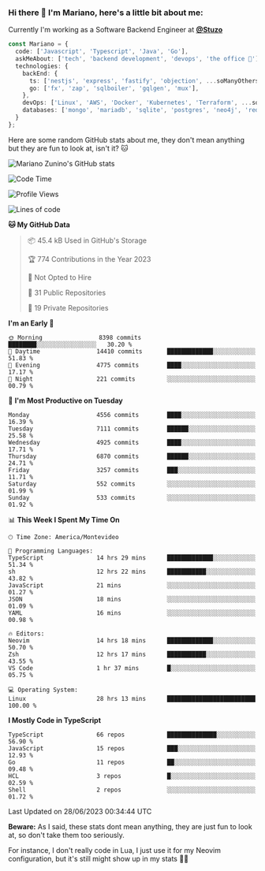 ### Hi there 👋 I'm Mariano, here's a little bit about me:

Currently I'm working as a Software Backend Engineer at [**@Stuzo**](https://www.stuzo.com/)

```ts
const Mariano = {
  code: ['Javascript', 'Typescript', 'Java', 'Go'],
  askMeAbout: ['tech', 'backend development', 'devops', 'the office 💼'],
  technologies: {
    backEnd: {
      ts: ['nestjs', 'express', 'fastify', 'objection', ...soManyOthersFrameworks],
      go: ['fx', 'zap', 'sqlboiler', 'gqlgen', 'mux'],
    },
    devOps: ['Linux', 'AWS', 'Docker', 'Kubernetes', 'Terraform', ...soManyOthersTools],
    databases: ['mongo', 'mariadb', 'sqlite', 'postgres', 'neo4j', 'redis'],
  }
};
```

Here are some random GitHub stats about me, they don't mean anything but they are fun to look at, isn't it? 🐱

![Mariano Zunino's GitHub stats](https://github-readme-stats.vercel.app/api?username=marianozunino&count_private=true&show_icons=true&theme=radical)

<!--START_SECTION:waka-->
![Code Time](http://img.shields.io/badge/Code%20Time-853%20hrs%2033%20mins-blue)

![Profile Views](http://img.shields.io/badge/Profile%20Views-0-blue)

![Lines of code](https://img.shields.io/badge/From%20Hello%20World%20I%27ve%20Written-9.3%20million%20lines%20of%20code-blue)

**🐱 My GitHub Data** 

> 📦 45.4 kB Used in GitHub's Storage 
 > 
> 🏆 774 Contributions in the Year 2023
 > 
> 🚫 Not Opted to Hire
 > 
> 📜 31 Public Repositories 
 > 
> 🔑 19 Private Repositories 
 > 
**I'm an Early 🐤** 

```text
🌞 Morning                8398 commits        ████████░░░░░░░░░░░░░░░░░   30.20 % 
🌆 Daytime                14410 commits       █████████████░░░░░░░░░░░░   51.83 % 
🌃 Evening                4775 commits        ████░░░░░░░░░░░░░░░░░░░░░   17.17 % 
🌙 Night                  221 commits         ░░░░░░░░░░░░░░░░░░░░░░░░░   00.79 % 
```
📅 **I'm Most Productive on Tuesday** 

```text
Monday                   4556 commits        ████░░░░░░░░░░░░░░░░░░░░░   16.39 % 
Tuesday                  7111 commits        ██████░░░░░░░░░░░░░░░░░░░   25.58 % 
Wednesday                4925 commits        ████░░░░░░░░░░░░░░░░░░░░░   17.71 % 
Thursday                 6870 commits        ██████░░░░░░░░░░░░░░░░░░░   24.71 % 
Friday                   3257 commits        ███░░░░░░░░░░░░░░░░░░░░░░   11.71 % 
Saturday                 552 commits         ░░░░░░░░░░░░░░░░░░░░░░░░░   01.99 % 
Sunday                   533 commits         ░░░░░░░░░░░░░░░░░░░░░░░░░   01.92 % 
```


📊 **This Week I Spent My Time On** 

```text
🕑︎ Time Zone: America/Montevideo

💬 Programming Languages: 
TypeScript               14 hrs 29 mins      █████████████░░░░░░░░░░░░   51.34 % 
sh                       12 hrs 22 mins      ███████████░░░░░░░░░░░░░░   43.82 % 
JavaScript               21 mins             ░░░░░░░░░░░░░░░░░░░░░░░░░   01.27 % 
JSON                     18 mins             ░░░░░░░░░░░░░░░░░░░░░░░░░   01.09 % 
YAML                     16 mins             ░░░░░░░░░░░░░░░░░░░░░░░░░   00.98 % 

🔥 Editors: 
Neovim                   14 hrs 18 mins      █████████████░░░░░░░░░░░░   50.70 % 
Zsh                      12 hrs 17 mins      ███████████░░░░░░░░░░░░░░   43.55 % 
VS Code                  1 hr 37 mins        █░░░░░░░░░░░░░░░░░░░░░░░░   05.75 % 

💻 Operating System: 
Linux                    28 hrs 13 mins      █████████████████████████   100.00 % 
```

**I Mostly Code in TypeScript** 

```text
TypeScript               66 repos            ██████████████░░░░░░░░░░░   56.90 % 
JavaScript               15 repos            ███░░░░░░░░░░░░░░░░░░░░░░   12.93 % 
Go                       11 repos            ██░░░░░░░░░░░░░░░░░░░░░░░   09.48 % 
HCL                      3 repos             █░░░░░░░░░░░░░░░░░░░░░░░░   02.59 % 
Shell                    2 repos             ░░░░░░░░░░░░░░░░░░░░░░░░░   01.72 % 
```




 Last Updated on 28/06/2023 00:34:44 UTC
<!--END_SECTION:waka-->

**Beware:** As I said, these stats dont mean anything, they are just fun to look at, so don't take them too seriously.

For instance, I don't really code in Lua, I just use it for my Neovim configuration, but it's still might show up in my stats 🤷‍♂️
